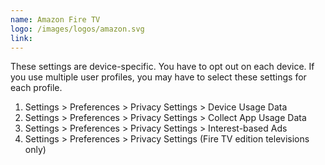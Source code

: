 ```yaml
---
name: Amazon Fire TV
logo: /images/logos/amazon.svg
link:
---
```


These settings are device-specific. You have to opt out on each device. If you use multiple user profiles, you may have to select these settings for each profile.

1. Settings > Preferences > Privacy Settings > Device Usage Data
2. Settings > Preferences > Privacy Settings > Collect App Usage Data
3. Settings > Preferences > Privacy Settings > Interest-based Ads
4. Settings > Preferences > Privacy Settings (Fire TV edition televisions only)